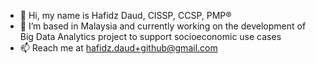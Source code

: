 - 👋 Hi, my name is Hafidz Daud, CISSP, CCSP, PMP®
- 🌱 I’m based in Malaysia and currently working on the development of Big Data Analytics project to support socioeconomic use cases
- 📫 Reach me at hafidz.daud+github@gmail.com

<!---
Work In Progress
--->
